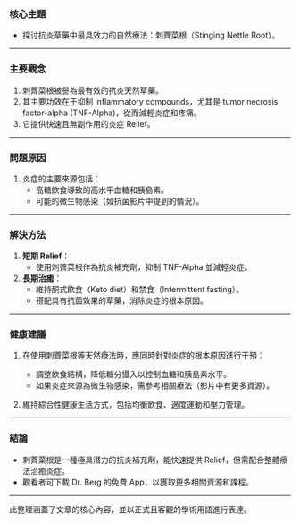 ### 核心主題  
- 探讨抗炎草藥中最具效力的自然療法：刺薺菜根（Stinging Nettle Root）。  

---

### 主要觀念  
1. 刺薺菜根被譽為最有效的抗炎天然草藥。  
2. 其主要功效在于抑制 inflammatory compounds，尤其是 tumor necrosis factor-alpha (TNF-Alpha)，從而減輕炎症和疼痛。  
3. 它提供快速且無副作用的炎症 Relief。  

---

### 問題原因  
1. 炎症的主要來源包括：  
   - 高糖飲食導致的高水平血糖和胰島素。  
   - 可能的微生物感染（如抗菌影片中提到的情況）。  

---

### 解決方法  
1. **短期 Relief**：  
   - 使用刺薺菜根作為抗炎補充劑，抑制 TNF-Alpha 並減輕炎症。  
2. **長期治癒**：  
   - 維持酮式飲食（Keto diet）和禁食（Intermittent fasting）。  
   - 搭配具有抗菌效果的草藥，消除炎症的根本原因。  

---

### 健康建議  
1. 在使用刺薺菜根等天然療法時，應同時針對炎症的根本原因進行干預：  
   - 調整飲食結構，降低糖分攝入以控制血糖和胰島素水平。  
   - 如果炎症來源為微生物感染，需參考相關療法（影片中有更多資源）。  

2. 維持綜合性健康生活方式，包括均衡飲食、適度運動和壓力管理。  

---

### 結論  
- 刺薺菜根是一種極具潛力的抗炎補充劑，能快速提供 Relief，但需配合整體療法治癒炎症。  
- 觀看者可下載 Dr. Berg 的免費 App，以獲取更多相關資源和課程。  

--- 

此整理涵蓋了文章的核心內容，並以正式且客觀的學術用語進行表達。